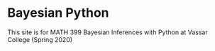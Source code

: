 # Bayesian Python

This site is for MATH 399 Bayesian Inferences with Python at Vassar College (Spring 2020) 
